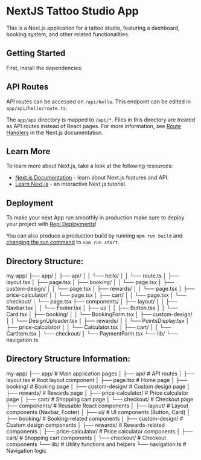 # NextJS Tattoo Studio App

This is a Next.js application for a tattoo studio, featuring a dashboard, booking system, and other related functionalities.

## Getting Started

First, install the dependencies:


## API Routes

API routes can be accessed on `/api/hello`. This endpoint can be edited in `app/api/hello/route.ts`.

The `app/api` directory is mapped to `/api/*`. Files in this directory are treated as API routes instead of React pages. For more information, see [Route Handlers](https://nextjs.org/docs/app/building-your-application/routing/route-handlers) in the Next.js documentation.


## Learn More

To learn more about Next.js, take a look at the following resources:

- [Next.js Documentation](https://nextjs.org/docs) - learn about Next.js features and API.
- [Learn Next.js](https://nextjs.org/learn) - an interactive Next.js tutorial.

## Deployment

To make your next App run smoothly in production make sure to deploy your project with [Repl Deployments](https://docs.replit.com/hosting/deployments/about-deployments)!

You can also produce a production build by running `npm run build` and [changing the run command](https://docs.replit.com/programming-ide/configuring-repl#run) to `npm run start`.

## Directory Structure:

my-app/
├── app/
│   ├── api/
│   │   └── hello/
│   │       └── route.ts
│   ├── layout.tsx
│   ├── page.tsx
│   ├── booking/
│   │   └── page.tsx
│   ├── custom-design/
│   │   └── page.tsx
│   ├── rewards/
│   │   └── page.tsx
│   ├── price-calculator/
│   │   └── page.tsx
│   ├── cart/
│   │   └── page.tsx
│   └── checkout/
│       └── page.tsx
├── components/
│   ├── layout/
│   │   ├── Navbar.tsx
│   │   └── Footer.tsx
│   ├── ui/
│   │   ├── Button.tsx
│   │   └── Card.tsx
│   ├── booking/
│   │   └── BookingForm.tsx
│   ├── custom-design/
│   │   └── DesignUploader.tsx
│   ├── rewards/
│   │   └── PointsDisplay.tsx
│   ├── price-calculator/
│   │   └── Calculator.tsx
│   ├── cart/
│   │   └── CartItem.tsx
│   └── checkout/
│       └── PaymentForm.tsx
└── lib/
    └── navigation.ts

## Directory Structure Information:

my-app/
├── app/ # Main application pages
│ ├── api/ # API routes
│ ├── layout.tsx # Root layout component
│ ├── page.tsx # Home page
│ ├── booking/ # Booking page
│ ├── custom-design/ # Custom design page
│ ├── rewards/ # Rewards page
│ ├── price-calculator/ # Price calculator page
│ ├── cart/ # Shopping cart page
│ └── checkout/ # Checkout page
├── components/ # Reusable React components
│ ├── layout/ # Layout components (Navbar, Footer)
│ ├── ui/ # UI components (Button, Card)
│ ├── booking/ # Booking-related components
│ ├── custom-design/ # Custom design components
│ ├── rewards/ # Rewards-related components
│ ├── price-calculator/ # Price calculator components
│ ├── cart/ # Shopping cart components
│ └── checkout/ # Checkout components
└── lib/ # Utility functions and helpers
      └── navigation.ts # Navigation logic





